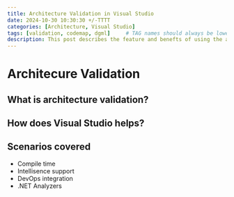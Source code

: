 ```yaml
---
title: Architecture Validation in Visual Studio
date: 2024-10-30 10:30:30 +/-TTTT
categories: [Architecture, Visual Studio]
tags: [validation, codemap, dgml]     # TAG names should always be lowercase
description: This post describes the feature and benefts of using the architecture validation feature in Visual Studio.
---
```



# Architecure Validation

## What is architecture validation?

## How does Visual Studio helps?

## Scenarios covered

 - Compile time
 - Intellisence support
 - DevOps integration
 - .NET Analyzers
